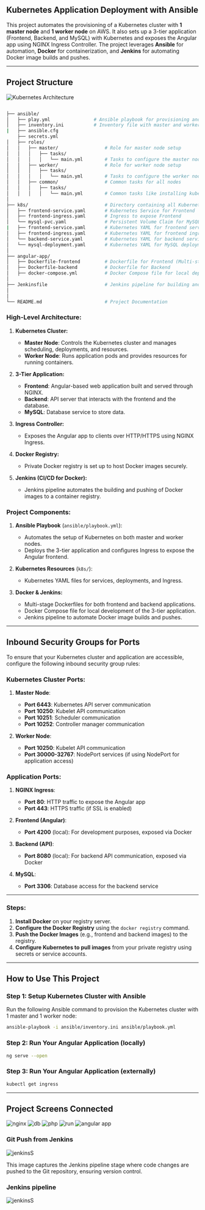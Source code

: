 ## Kubernetes Application Deployment with Ansible

This project automates the provisioning of a Kubernetes cluster with **1 master node** and **1 worker node** on AWS. It also sets up a 3-tier application (Frontend, Backend, and MySQL) with Kubernetes and exposes the Angular app using NGINX Ingress Controller. The project leverages **Ansible** for automation, **Docker** for containerization, and **Jenkins** for automating Docker image builds and pushes.

---

## Project Structure

![Kubernetes Architecture](diagrams/final.drawio.png)

```bash

├── ansible/
│   ├── play.yml                # Ansible playbook for provisioning and deploying the application
│   ├── inventory.ini           # Inventory file with master and worker node details
|   ├── ansible.cfg
    ├── secrets.yml
│   ├── roles/
│   │   ├── master/                 # Role for master node setup
│   │   │   ├── tasks/
│   │   │   │   └── main.yml        # Tasks to configure the master node
│   │   ├── worker/                 # Role for worker node setup
│   │   │   ├── tasks/
│   │   │   │   └── main.yml        # Tasks to configure the worker node
│   │   ├── common/                 # Common tasks for all nodes
│   │   │   ├── tasks/
│   │   │   │   └── main.yml        # Common tasks like installing kubectl    
│
├── k8s/                            # Directory containing all Kubernetes resources (YAML)
│   ├── frontend-service.yaml       # Kubernetes Service for Frontend
│   ├── frontend-ingress.yaml       # Ingress to expose Frontend
│   └── mysql-pvc.yaml              # Persistent Volume Claim for MySQL
|   ├── frontend-service.yaml       # Kubernetes YAML for frontend service
│   ├── frontend-ingress.yaml       # Kubernetes YAML for frontend ingress
│   └── backend-service.yaml        # Kubernetes YAML for backend service
│   └── mysql-deployment.yaml       # Kubernetes YAML for MySQL deployment
│
├── angular-app/
│   ├── Dockerfile-frontend         # Dockerfile for Frontend (Multi-stage)
│   ├── Dockerfile-backend          # Dockerfile for Backend
│   ├── docker-compose.yml          # Docker Compose file for local deployment
│
├── Jenkinsfile                     # Jenkins pipeline for building and pushing Docker images
│                   
│
└── README.md                       # Project Documentation
```

### **High-Level Architecture:**

1. **Kubernetes Cluster:**
   - **Master Node**: Controls the Kubernetes cluster and manages scheduling, deployments, and resources.
   - **Worker Node**: Runs application pods and provides resources for running containers.

2. **3-Tier Application:**
   - **Frontend**: Angular-based web application built and served through NGINX.
   - **Backend**: API server that interacts with the frontend and the database.
   - **MySQL**: Database service to store data.

3. **Ingress Controller:**
   - Exposes the Angular app to clients over HTTP/HTTPS using NGINX Ingress.

4. **Docker Registry:**
   - Private Docker registry is set up to host Docker images securely.

5. **Jenkins (CI/CD for Docker):**
   - Jenkins pipeline automates the building and pushing of Docker images to a container registry.

### **Project Components:**

1. **Ansible Playbook** (`ansible/playbook.yml`): 
   - Automates the setup of Kubernetes on both master and worker nodes.
   - Deploys the 3-tier application and configures Ingress to expose the Angular frontend.

2. **Kubernetes Resources** (`k8s/`):
   - Kubernetes YAML files for services, deployments, and Ingress.

3. **Docker & Jenkins:**
   - Multi-stage Dockerfiles for both frontend and backend applications.
   - Docker Compose file for local development of the 3-tier application.
   - Jenkins pipeline to automate Docker image builds and pushes.

---

## **Inbound Security Groups for Ports**

To ensure that your Kubernetes cluster and application are accessible, configure the following inbound security group rules:

### **Kubernetes Cluster Ports**:
1. **Master Node**:
   - **Port 6443**: Kubernetes API server communication
   - **Port 10250**: Kubelet API communication
   - **Port 10251**: Scheduler communication
   - **Port 10252**: Controller manager communication

2. **Worker Node**:
   - **Port 10250**: Kubelet API communication
   - **Port 30000-32767**: NodePort services (if using NodePort for application access)

### **Application Ports**:
1. **NGINX Ingress**:
   - **Port 80**: HTTP traffic to expose the Angular app
   - **Port 443**: HTTPS traffic (if SSL is enabled)

2. **Frontend (Angular)**:
   - **Port 4200** (local): For development purposes, exposed via Docker

3. **Backend (API)**:
   - **Port 8080** (local): For backend API communication, exposed via Docker

4. **MySQL**:
   - **Port 3306**: Database access for the backend service

---

### **Steps**:
1. **Install Docker** on your registry server.
2. **Configure the Docker Registry** using the `docker registry` command.
3. **Push the Docker Images** (e.g., frontend and backend images) to the registry.
4. **Configure Kubernetes to pull images** from your private registry using secrets or service accounts.

---

## **How to Use This Project**

### **Step 1: Setup Kubernetes Cluster with Ansible**
Run the following Ansible command to provision the Kubernetes cluster with 1 master and 1 worker node:

```bash
ansible-playbook -i ansible/inventory.ini ansible/playbook.yml 
```
### **Step 2: Run Your Angular Application (locally)**

```bash
ng serve --open
```
### **Step 3: Run Your Angular Application (externally)**

```bash
kubectl get ingress
```

---

## Project Screens Connected

![nginx](diagrams/nginx.jpg)
![db](diagrams/db.jpg)
![php](diagrams/php.jpg)
![run](diagrams/run.jpg)
![angular app](diagrams/angular%20appjpg.jpg)

### Git Push from Jenkins
![jenkinsS](diagrams/1.jpg)

This image captures the Jenkins pipeline stage where code changes are pushed to the Git repository, ensuring version control.
###  Jenkins pipeline
![jenkinsS](diagrams/2.jpg)